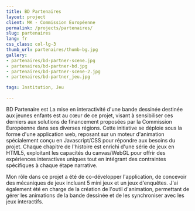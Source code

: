 ```yaml
---
title: BD Partenaires
layout: project
client: MK - Commission Européenne
permalink: /projects/partenaires/
slug: partenaires
lang: fr
css_class: col-lg-3
thumb_url: partenaires/thumb-bg.jpg
gallery:
- partenaires/bd-partner-scene.jpg
- partenaires/bd-partner-bd.jpg
- partenaires/bd-partner-scene-2.jpg
- partenaires/bd-partner_jeu.jpg

tags: Institution, Jeu 

---
```


BD Partenaire est La mise en interactivité d'une bande dessinée destinée aux jeunes enfants est au cœur de ce projet, visant à sensibiliser ces derniers aux solutions de financement proposées par la Commission Européenne dans ses diverses régions. Cette initiative se déploie sous la forme d'une application web, reposant sur un moteur d'animation spécialement conçu en Javascript/CSS pour répondre aux besoins du projet. Chaque chapitre de l'histoire est enrichi d'une série de jeux en HTML5, exploitant les capacités du canvas/WebGL pour offrir des expériences interactives uniques tout en intégrant des contraintes spécifiques à chaque étape narrative.

Mon rôle dans ce projet a été de co-développer l'application, de concevoir des mécaniques de jeux incluant 5 mini jeux et un jeux d'enquêtes. J'ai également été en charge de la création de l'outil d'animation, permettant de gérer les animations de la bande dessinée et de les synchroniser avec les jeux interactifs.
